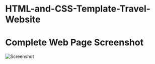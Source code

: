 # HTML-and-CSS-Template-Travel-Website
# Complete Web Page Screenshot
![Screenshot](https://user-images.githubusercontent.com/73348512/106349990-56a30a80-62f4-11eb-93a1-b67fb1782a93.jpg)
